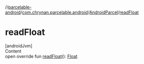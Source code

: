 //[parcelable-android](../../index.md)/[com.chrynan.parcelable.android](../index.md)/[AndroidParcel](index.md)/[readFloat](read-float.md)



# readFloat  
[androidJvm]  
Content  
open override fun [readFloat](read-float.md)(): [Float](https://kotlinlang.org/api/latest/jvm/stdlib/kotlin/-float/index.html)  



